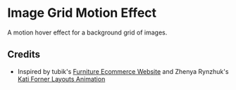 # Image Grid Motion Effect

A motion hover effect for a background grid of images.

## Credits

- Inspired by tubik's [Furniture Ecommerce Website](https://dribbble.com/shots/11630366-Furniture-Ecommerce-Website) and Zhenya Rynzhuk's [Kati Forner Layouts Animation](https://dribbble.com/shots/11234009-Kati-Forner-Layouts-Animation)

